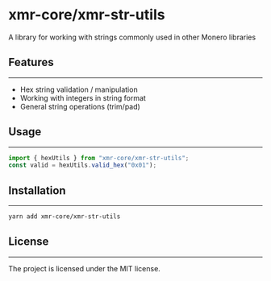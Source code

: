 # xmr-core/xmr-str-utils

A library for working with strings commonly used in other Monero libraries

## Features

---

-   Hex string validation / manipulation
-   Working with integers in string format
-   General string operations (trim/pad)

## Usage

---

```ts
import { hexUtils } from "xmr-core/xmr-str-utils";
const valid = hexUtils.valid_hex("0x01");
```

## Installation

---

```sh
yarn add xmr-core/xmr-str-utils
```

## License

---

The project is licensed under the MIT license.
